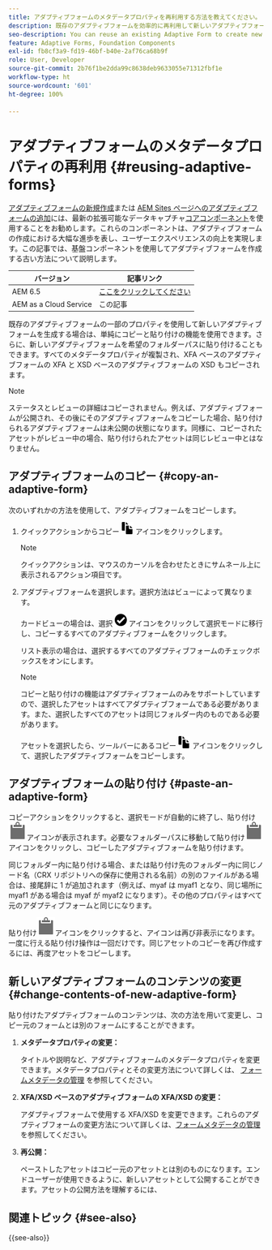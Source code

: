 ```yaml
---
title: アダプティブフォームのメタデータプロパティを再利用する方法を教えてください。
description: 既存のアダプティブフォームを効率的に再利用して新しいアダプティブフォームを作成する方法を説明します。
seo-description: You can reuse an existing Adaptive Form to create new Adaptive Forms.
feature: Adaptive Forms, Foundation Components
exl-id: fb8cf3a9-fd19-46bf-b40e-2af76ca68b9f
role: User, Developer
source-git-commit: 2b76f1be2dda99c8638deb9633055e71312fbf1e
workflow-type: ht
source-wordcount: '601'
ht-degree: 100%

---
```


# アダプティブフォームのメタデータプロパティの再利用 {#reusing-adaptive-forms}

<span class="preview">[アダプティブフォームの新規作成](/help/forms/creating-adaptive-form-core-components.md)または [AEM Sites ページへのアダプティブフォームの追加](/help/forms/create-or-add-an-adaptive-form-to-aem-sites-page.md)には、最新の拡張可能なデータキャプチャ[コアコンポーネント](https://experienceleague.adobe.com/docs/experience-manager-core-components/using/adaptive-forms/introduction.html?lang=ja)を使用することをお勧めします。これらのコンポーネントは、アダプティブフォームの作成における大幅な進歩を表し、ユーザーエクスペリエンスの向上を実現します。この記事では、基盤コンポーネントを使用してアダプティブフォームを作成する古い方法について説明します。</span>


| バージョン | 記事リンク |
| -------- | ---------------------------- |
| AEM 6.5 | [ここをクリックしてください](https://experienceleague.adobe.com/docs/experience-manager-65/forms/adaptive-forms-basic-authoring/creating-adaptive-form.html?lang=ja#) |
| AEM as a Cloud Service | この記事 |

既存のアダプティブフォームの一部のプロパティを使用して新しいアダプティブフォームを生成する場合は、単純にコピーと貼り付けの機能を使用できます。さらに、新しいアダプティブフォームを希望のフォルダーパスに貼り付けることもできます。すべてのメタデータプロパティが複製され、XFA ベースのアダプティブフォームの XFA と XSD ベースのアダプティブフォームの XSD もコピーされます。

>[!NOTE]
>
>ステータスとレビューの詳細はコピーされません。例えば、アダプティブフォームが公開され、その後にそのアダプティブフォームをコピーした場合、貼り付けられるアダプティブフォームは未公開の状態になります。同様に、コピーされたアセットがレビュー中の場合、貼り付けられたアセットは同じレビュー中とはなりません。

## アダプティブフォームのコピー {#copy-an-adaptive-form}

次のいずれかの方法を使用して、アダプティブフォームをコピーします。

1. クイックアクションからコピー ![aem6forms_copy](assets/aem6forms_copy.png) アイコンをクリックします。

   >[!NOTE]
   >
   >クイックアクションは、マウスのカーソルを合わせたときにサムネール上に表示されるアクション項目です。

1. アダプティブフォームを選択します。選択方法はビューによって異なります。

   カードビューの場合は、選択 ![aem6forms_check-circle](assets/aem6forms_check-circle.png) アイコンをクリックして選択モードに移行し、コピーするすべてのアダプティブフォームをクリックします。

   リスト表示の場合は、選択するすべてのアダプティブフォームのチェックボックスをオンにします。

   >[!NOTE]
   >
   >コピーと貼り付けの機能はアダプティブフォームのみをサポートしていますので、選択したアセットはすべてアダプティブフォームである必要があります。また、選択したすべてのアセットは同じフォルダー内のものである必要があります。

   アセットを選択したら、ツールバーにあるコピー ![aem6forms_copy](assets/aem6forms_copy.png) アイコンをクリックして、選択したアダプティブフォームをコピーします。

## アダプティブフォームの貼り付け {#paste-an-adaptive-form}

コピーアクションをクリックすると、選択モードが自動的に終了し、貼り付け![貼り付け](assets/Smock_Paste_18_N.svg)アイコンが表示されます。必要なフォルダーパスに移動して貼り付け![貼り付け](assets/Smock_Paste_18_N.svg)アイコンをクリックし、コピーしたアダプティブフォームを貼り付けます。

同じフォルダー内に貼り付ける場合、または貼り付け先のフォルダー内に同じノード名（CRX リポジトリへの保存に使用される名前）の別のファイルがある場合は、接尾辞に 1 が追加されます（例えば、myaf は myaf1 となり、同じ場所に myaf1 がある場合は myaf が myaf2 になります）。その他のプロパティはすべて元のアダプティブフォームと同じになります。

貼り付け![貼り付け](assets/Smock_Paste_18_N.svg)アイコンをクリックすると、アイコンは再び非表示になります。一度に行える貼り付け操作は一回だけです。同じアセットのコピーを再び作成するには、再度アセットをコピーします。

## 新しいアダプティブフォームのコンテンツの変更 {#change-contents-of-new-adaptive-form}

貼り付けたアダプティブフォームのコンテンツは、次の方法を用いて変更し、コピー元のフォームとは別のフォームにすることができます。

1. **メタデータプロパティの変更：**

   タイトルや説明など、アダプティブフォームのメタデータプロパティを変更できます。メタデータプロパティとその変更方法について詳しくは、 [フォームメタデータの管理](manage-form-metadata.md) を参照してください。

1. **XFA/XSD ベースのアダプティブフォームの XFA/XSD の変更：**

   アダプティブフォームで使用する XFA/XSD を変更できます。これらのアダプティブフォームの変更方法について詳しくは、[フォームメタデータの管理](manage-form-metadata.md)を参照してください。

1. **再公開：**

   ペーストしたアセットはコピー元のアセットとは別のものになります。エンドユーザーが使用できるように、新しいアセットとして公開することができます。アセットの公開方法を理解するには、<!-- see [Publishing and unpublishing forms](publishing-unpublishing-forms.md) -->


## 関連トピック {#see-also}

{{see-also}}